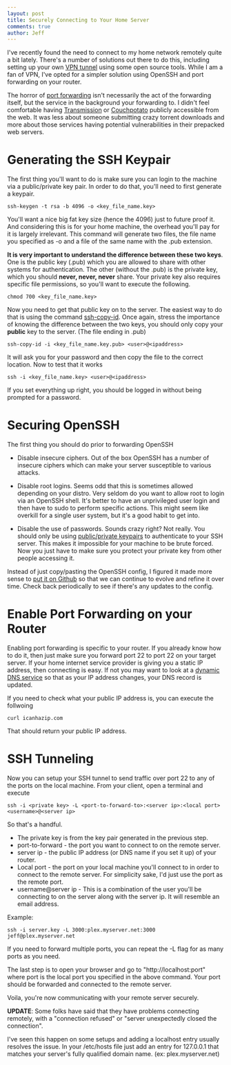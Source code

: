 ```yaml
---
layout: post
title: Securely Connecting to Your Home Server
comments: true
author: Jeff
---
```


I've recently found the need to connect to my home network remotely quite a bit lately. There's a number of solutions out there to do this, including setting up your own [VPN tunnel](http://www.howtogeek.com/221001/how-to-set-up-your-own-home-vpn-server/) using some open source tools. While I am a fan of VPN, I've opted for a simpler solution using OpenSSH and port forwarding on your router.

The horror of [port forwarding](https://en.wikipedia.org/wiki/Port_forwarding) isn't necessarily the act of the forwarding itself, but the service in the background your forwarding to. I didn't feel comfortable having [Transmission](https://www.transmissionbt.com) or [Couchpotato](https://couchpota.to) publicly accessible from the web. It was less about someone submitting crazy torrent downloads and more about those services having potential vulnerabilities in their prepacked web servers. 


# Generating the SSH Keypair

The first thing you'll want to do is make sure you can login to the machine via a public/private key pair. In order to do that, you'll need to first generate a keypair.

```ssh-keygen -t rsa -b 4096 -o <key_file_name.key>```

You'll want a nice big fat key size (hence the 4096) just to future proof it. And considering this is for your home machine, the overhead you'll pay for it is largely irrelevant. This command will generate two files, the file name you specified as -o and a file of the same name with the .pub extension. 

**It is very important to understand the difference between these two keys**. One is the public key (.pub) which you are allowed to share with other systems for authentication. The other (without the .pub) is the private key, which you should **never, never, never** share. Your private key also requires specific file permissions, so you'll want to execute the following.

```chmod 700 <key_file_name.key>```

Now you need to get that public key on to the server. The easiest way to do that is using the command [ssh-copy-id](http://linux.die.net/man/1/ssh-copy-id). Once again, stress the importance of knowing the difference between the two keys, you should only copy your **public** key to the server. (The file ending in .pub)

```ssh-copy-id -i <key_file_name.key.pub> <user>@<ipaddress>```

It will ask you for your password and then copy the file to the correct location. Now to test that it works

```ssh -i <key_file_name.key> <user>@<ipaddress>```

If you set everything up right, you should be logged in without being prompted for a password. 



# Securing OpenSSH

The first thing you should do prior to forwarding OpenSSH

* Disable insecure ciphers. Out of the box OpenSSH has a number of insecure ciphers which can make your server susceptible to various attacks.

* Disable root logins. Seems odd that this is sometimes allowed depending on your distro. Very seldom do you want to allow root to login via an OpenSSH shell. It's better to have an unprivileged user login and then have to sudo to perform specific actions. This might seem like overkill for a single user system, but it's a good habit to get into.

* Disable the use of passwords. Sounds crazy right? Not really. You should only be using [public/private keypairs](http://readwrite.com/2013/09/19/keys-understanding-encryption/) to authenticate to your SSH server. This makes it impossible for your machine to be brute forced. Now you just have to make sure you protect your private key from other people accessing it.

Instead of just copy/pasting the OpenSSH config, I figured it made more sense to [put it on Github](https://github.com/bobbidigital/config_files/blob/master/sshd_config) so that we can continue to evolve and refine it over time. Check back periodically to see if there's any updates to the config.

# Enable Port Forwarding on your Router

Enabling port forwarding is specific to your router.  If you already know how to do it, then just make sure you forward port 22 to port 22 on your target server. If your home internet service provider is giving you a static IP address, then connecting is easy. If not you may want to look at a [dynamic DNS service](http://www.noip.com/free) so that as your IP address changes, your DNS record is updated.

If you need to check what your public IP address is, you can execute the follwoing

```
curl icanhazip.com
```
That should return your public IP address.

# SSH Tunneling

Now you can setup your SSH tunnel to send traffic over port 22 to any of the ports on the local machine. From your client, open a terminal and execute

```
ssh -i <private key> -L <port-to-forward-to>:<server ip>:<local port> <username>@<server ip>
```
So that's a handful. 

* The private key is from the key pair generated in the previous step.
*  port-to-forward - the port you want to connect to on the remote server. 
*  server ip - the public IP address (or DNS name if you set it up) of your router.  
*  Local port - the port on your local machine you'll connect to in order to connect to the remote server. For simplicity sake, I'd just use the port as the remote port. 
*  username@server ip - This is a combination of the user you'll be connecting to on the server along with the server ip. It will resemble an email address.

Example:  
```
ssh -i server.key -L 3000:plex.myserver.net:3000 jeff@plex.myserver.net
```

If you need to forward multiple ports, you can repeat the -L flag for as many ports as you need. 

The last step is to open your browser and go to "http://localhost:port"  where port is the local port you specified in the above command. Your port should be forwarded and connected to the remote server.

Voila, you're now communicating with your remote server securely.

**UPDATE**: Some folks have said that they have problems connecting remotely, with a "connection refused" or "server unexpectedly closed the connection". 

I've seen this happen on some setups and adding a localhost entry usually resolves the issue. In your /etc/hosts file just add an entry for 127.0.0.1 that matches your server's fully qualified domain name. (ex: plex.myserver.net)



